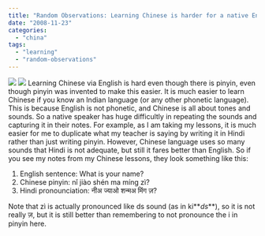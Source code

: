 ```yaml
---
title: "Random Observations: Learning Chinese is harder for a native English speaker!"
date: "2008-11-23"
categories: 
  - "china"
tags: 
  - "learning"
  - "random-observations"
---
```


![](images/111808-2330-randomobser1.jpg) ![](images/111808-2330-randomobser2.jpg) Learning Chinese via English is hard even though there is pinyin, even though pinyin was invented to make this easier. It is much easier to learn Chinese if you know an Indian language (or any other phonetic language). This is because English is not phonetic, and Chinese is all about tones and sounds. So a native speaker has huge difficultly in repeating the sounds and capturing it in their notes. For example, as I am taking my lessons, it is much easier for me to duplicate what my teacher is saying by writing it in Hindi rather than just writing pinyin. However, Chinese language uses so many sounds that Hindi is not adequate, but still it fares better than English. So if you see my notes from my Chinese lessons, they look something like this:

1. English sentence: What is your name?
2. Chinese pinyin: nǐ jiào shén ma míng zì?
3. Hindi pronounciation: नीअ ज्याओ शन्मअ मिंग ज़?

Note that zì is actually pronounced like ds sound (as in ki**_ds_**), so it is not really ज़, but it is still better than remembering to not pronounce the i in pinyin here.
